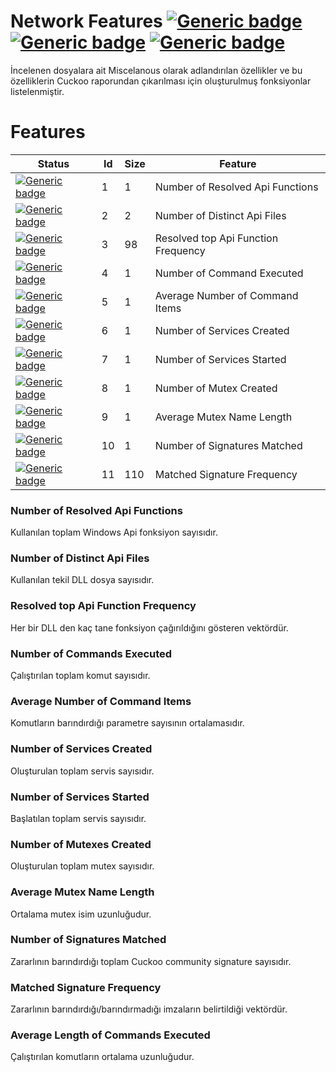 
# Network Features [![Generic badge](https://img.shields.io/badge/0-Failed-red.svg)](https://shields.io/) [![Generic badge](https://img.shields.io/badge/11-Waiting-yellow.svg)](https://shields.io/) [![Generic badge](https://img.shields.io/badge/0-New-blue.svg)](https://shields.io/)

İncelenen dosyalara ait Miscelanous olarak adlandırılan özellikler ve bu özelliklerin Cuckoo raporundan çıkarılması için oluşturulmuş fonksiyonlar listelenmiştir.

# Features

| Status | Id | Size | Feature |
| ------ | ------ | ------ | ------ |
| [![Generic badge](https://img.shields.io/badge/Test-Waiting-yellow.svg)](https://shields.io/) | 1 | 1 | Number of Resolved Api Functions |
| [![Generic badge](https://img.shields.io/badge/Test-Waiting-yellow.svg)](https://shields.io/) | 2 | 2 | Number of Distinct Api Files |
| [![Generic badge](https://img.shields.io/badge/Test-Waiting-yellow.svg)](https://shields.io/) | 3 | 98 | Resolved top Api Function Frequency |
| [![Generic badge](https://img.shields.io/badge/Test-Waiting-yellow.svg)](https://shields.io/) | 4 | 1 | Number of Command Executed |
| [![Generic badge](https://img.shields.io/badge/Test-Waiting-yellow.svg)](https://shields.io/) | 5 | 1 | Average Number of Command Items |
| [![Generic badge](https://img.shields.io/badge/Test-Waiting-yellow.svg)](https://shields.io/) | 6 | 1 | Number of Services Created |
| [![Generic badge](https://img.shields.io/badge/Test-Waiting-yellow.svg)](https://shields.io/) | 7 | 1 | Number of Services Started |
| [![Generic badge](https://img.shields.io/badge/Test-Waiting-yellow.svg)](https://shields.io/) | 8 | 1 | Number of Mutex Created |
| [![Generic badge](https://img.shields.io/badge/Test-Waiting-yellow.svg)](https://shields.io/) | 9 | 1 | Average Mutex Name Length |
| [![Generic badge](https://img.shields.io/badge/Test-Waiting-yellow.svg)](https://shields.io/) | 10 | 1 | Number of Signatures Matched |
| [![Generic badge](https://img.shields.io/badge/Test-Waiting-yellow.svg)](https://shields.io/) | 11 | 110 | Matched Signature Frequency |

### Number of Resolved Api Functions
Kullanılan toplam Windows Api fonksiyon sayısıdır.

### Number of Distinct Api Files
Kullanılan tekil DLL dosya sayısıdır.

### Resolved top Api Function Frequency
Her bir DLL den kaç tane fonksiyon çağırıldığını gösteren vektördür.

### Number of Commands Executed
Çalıştırılan toplam komut sayısıdır.

### Average Number of Command Items
Komutların barındırdığı parametre sayısının ortalamasıdır.

### Number of Services Created
Oluşturulan toplam servis sayısıdır.

### Number of Services Started
Başlatılan toplam servis sayısıdır.

### Number of Mutexes Created
Oluşturulan toplam mutex sayısıdır.

### Average Mutex Name Length
Ortalama mutex isim uzunluğudur.

### Number of Signatures Matched
Zararlının barındırdığı toplam Cuckoo community signature sayısıdır.

### Matched Signature Frequency
Zararlının barındırdığı/barındırmadığı imzaların belirtildiği vektördür.

### Average Length of Commands Executed
Çalıştırılan komutların ortalama uzunluğudur.
